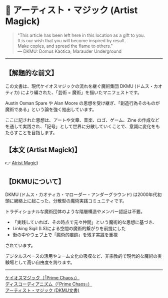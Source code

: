 # 🎨 アーティスト・マジック (Artist Magick)

> "This article has been left here in this location as a gift to you.  
> It is our wish that you will become inspired by result.  
> Make copies, and spread the flame to others."  
> — DKMU: Domus Kaotica; Marauder Underground

---

## 【解題的な前文】

この文書は、現代ケイオスマジックの流れを継ぐ魔術集団 DKMU (ドムス・カオティカ) により編された、「芸術 = 魔術」を描いたマニフェストです。

Austin Osman Spare や Alan Moore の思想を受け継ぎ、「創造行為そのものが魔術である」という論を強く抽出しています。

ここに記された思想は、アートや文章、音楽、ロゴ、ゲーム、Zine の作成などを通して実践され、「記号」として世界に分散していくことで、意識に変化をもたらすことを目指します。


## 【本⽂ (Artist Magick)】

👉 [Atrist Magic](https://github.com/ravensgate-tux/Discordianism_ksc/blob/main/artist_magic.pdf))

## 【DKMUについて】

DKMU (ドムス・カオティカ・マローダー・アンダーグラウンド) は2000年代初頭に網絡上に起こった、分散型の魔術実践コミュニティです。

トラディショナルな魔術団体のような階層構造やメンバー認証は不要。

- 「実践していれば、その時点で元々仲間」という魔術的な思想に基づき、
- Linking Sigil (LS)による空間の魔術的繋がりを前提にした
- 街の中やウェブ上で「魔術的痕跡」を残す実践を重視

されています。

デジタルスペースの活用やミーム文化の吸収など、非宗教的で現代的な魔術の実験場として高い自由度を誇ります。

---

[ケイオスマジック（「Prime Chaos」）](https://github.com/ravensgate-tux/sorcier_catalogue/blob/main/README.md#PHH00)  
[ディスコーディアニズム（「Prime Chaos」）](https://github.com/ravensgate-tux/sorcier_catalogue/blob/main/README.md#PHH01)  
[アーティスト・マジック (DKMU文書)](artist_magic.md)
